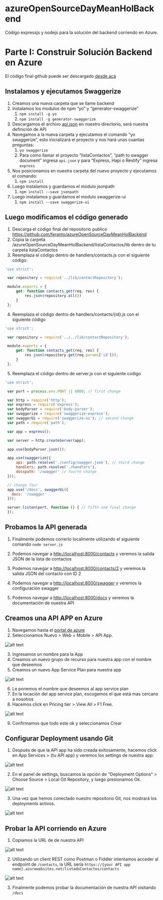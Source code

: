 # azureOpenSourceDayMeanHolBackend
Código expressjs y nodejs para la solución del backend corriendo en Azure.

# Parte I: Construir Solución Backend en Azure

El código final github puede ser descargado [desde acá](https://github.com/feranto/azureOpenSourceDayMeanHolBackend)

## Instalamos y ejecutamos Swaggerize ##
1.	Creamos una nueva carpeta que se llame backend
2.	Instalamos  los modulos  de npm “yo” y “generator-swaggerize”
    1.	`npm install -g yo`
    2.	`npm install -g generator-swaggerize`
3.	Descargamos el archivo [api.json](https://github.com/Azure-Samples/app-service-api-node-contact-list/blob/master/start/api.json) en nuestro directorio, será nuestra definición de API
4.	Navegamos a la nueva carpeta y ejecutamos el comando “yo swaggerize”, esto inicializará el proyecto y nos hará unas cuantas preguntas:
    1.  `yo swaggerize`	    
    2.	Para como llamar el proyecto “listaContactos”, “path to swagger document” ingresa `api.json` y para “Express, Hapi o Restify” ingresa `express`
5.	Nos posicionamos en nuestra carpeta del nuevo proyecto y ejecutamos el comando:
    1.	`npm install`
6.	Luego instalamos y guardamos el modulo jsonpath
    1.	`npm install --save jsonpath`
7.	Luego instalamos y guardamos el modulo swaggerize-ui
    1.	`npm install --save swaggerize-ui`

## Luego modificamos el código generado ##
1.	Descarga el código final del repositorio publico https://github.com/feranto/azureOpenSourceDayMeanHolBackend
2.	Copia la carpeta /azureOpenSourceDayMeanHolBackend/listaContactos/lib dentro de tu carpeta listaContactos
3.	Reemplaza el código dentro de handlers/contacts.js con el siguiente código:
```javascript
'use strict';

 var repository = require('../lib/contactRepository');

 module.exports = {
     get: function contacts_get(req, res) {
         res.json(repository.all())
     }
 };
```
4.	Reemplaza el código dentro de handlers/contacts/{id}.js con el siguiente código
```javascript
'use strict';

 var repository = require('../../lib/contactRepository');

 module.exports = {
     get: function contacts_get(req, res) {
         res.json(repository.get(req.params['id']));
     }    
 };
```
5.	Reemplaza el código dentro de server.js con el siguiente codigo
```javascript
'use strict';

 var port = process.env.PORT || 8000; // first change

 var http = require('http');
 var express = require('express');
 var bodyParser = require('body-parser');
 var swaggerize = require('swaggerize-express');
 var swaggerUi = require('swaggerize-ui'); // second change
 var path = require('path');

 var app = express();

 var server = http.createServer(app);

 app.use(bodyParser.json());

 app.use(swaggerize({
     api: path.resolve('./config/swagger.json'), // third change
     handlers: path.resolve('./handlers'),
     docspath: '/swagger' // fourth change
 }));

 // change four
 app.use('/docs', swaggerUi({
   docs: '/swagger'  
 }));

 server.listen(port, function () { // fifth and final change
 });
```

## Probamos la API generada ##
1.  Finalmente podemos correrlo localmente utilizando el siguiente comando
`node server.js`

2.  Podemos navegar a [http://localhost:8000/contacts](http://localhost:8000/contacts) y veremos la salida JSON de la lista de contactos

3.  Podemos navegar a [http://localhost:8000/contacts/2](http://localhost:8000/contacts/2) y veremos la salida JSON del contacto con ID 2

4.  Podemos navegar a [http://localhost:8000/swagger](http://localhost:8000/swagger) y veremos la configuración swagger

5.  Podemos navegar a [http://localhost:8000/docs](http://localhost:8000/docs) y veremos la documentación de nuestra API

## Creamos una API APP en Azure ##

1.  Navegamos hasta el [portal de azure](ttps://portal.azure.com) 
2.  Seleccionamos Nuevo > Web + Mobile > API App.

![alt text][nuevaApiApp]

[nuevaApiApp]: https://docs.microsoft.com/en-us/azure/app-service-api/media/app-service-api-nodejs-api-app/new-api-app-portal.png "Nueva Api App"

3.  Ingresamos un nombre para la App
4.  Creamos un nuevo grupo de recurso para nuestra app con el nombre que deseemos
5.  Creamos un nuevo App Service Plan para nuestra app

![alt text][nuevaAppServicePlan]

[nuevaAppServicePlan]: https://docs.microsoft.com/en-us/azure/app-service-api/media/app-service-api-nodejs-api-app/newappserviceplan.png "Nuevo App Service Plan"

6.  Le ponemos el nombre que deseemos al app service plan
7.  En la locación del app service plan, escogemos el que está mas cercano a nosotros
8.  Hacemos click en Pricing tier > View All > F1 Free.

![alt text][precioAppServicePlan]

[precioAppServicePlan]: https://docs.microsoft.com/en-us/azure/app-service-api/media/app-service-api-nodejs-api-app/selectfreetier.png "Precio de App Service Plan"

9. Confirmamos que todo este ok y seleccionamos Crear

## Configurar Deployment usando Git ##

1.  Después de que la API app ha sido creada exitosamente, hacemos click en App Services > {tu API app} y veremos los settings de nuestra app:

![alt text][settingsApp]

[settingsApp]: https://docs.microsoft.com/en-us/azure/app-service-api/media/app-service-api-nodejs-api-app/portalapiappblade.png "Settings APP"

2.  En el panel de settings, buscamos la opción de "Deployment Options" > Choose Source > Local Git Repository, y luego presionamos Ok.

![alt text][deploymentGit]

[deploymentGit]: https://docs.microsoft.com/en-us/azure/app-service-api/media/app-service-api-nodejs-api-app/create-git-repo.png "Deployment Git"

3.  Una vez que hemos conectado nuestro repositorio Git, nos mostrará los deployments activos.

![alt text][deploymentGitActivos]

[deploymentGitActivos]: https://docs.microsoft.com/en-us/azure/app-service-api/media/app-service-api-nodejs-api-app/deployment-happening.png "Deployment Git Activos"

## Probar la API corriendo en Azure ##
1.  Copiamos la URL de de nuestra API

![alt text][urlApiNueva]

[urlApiNueva]: https://docs.microsoft.com/en-us/azure/app-service-api/media/app-service-api-nodejs-api-app/deployment-completed.png "URL API nueva"

2.  Utilizando un client REST como Postman o Fiddler intentamos acceder al endpoint de `/contacts`, la URL sería `https://{your API app name}.azurewebsites.net/listadoContactos/contacts` 

![alt text][pruebaPostMan]

[pruebaPostMan]:https://docs.microsoft.com/en-us/azure/app-service-api/media/app-service-api-nodejs-api-app/postman-hitting-api.png "pruebaPostMan"

3.  Finalmente podemos probar la documentación de nuestra API visitando `/docs`